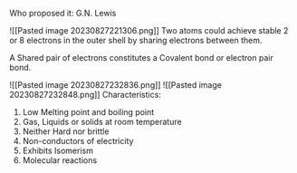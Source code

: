 Who proposed it: G.N. Lewis

![[Pasted image 20230827221306.png]]
Two atoms could achieve stable 2 or 8 electrons in the outer shell by sharing electrons between them.

A Shared pair of electrons constitutes a Covalent bond or electron pair bond.

![[Pasted image 20230827232836.png]]
![[Pasted image 20230827232848.png]]
Characteristics:
1. Low Melting point and boiling point
2. Gas, Liquids or solids at room temperature
3. Neither Hard nor brittle
4. Non-conductors of electricity
5. Exhibits Isomerism
6. Molecular reactions